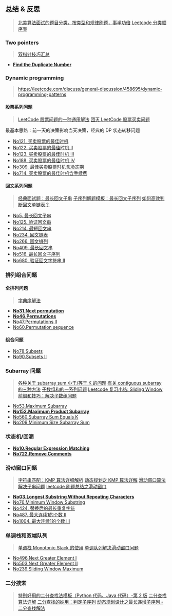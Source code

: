 
## 总结 & 反思

> [北美算法面试的题目分类，按类型和规律刷题，事半功倍](https://zhuanlan.zhihu.com/p/89392459)
> [Leetcode 分类顺序表](https://cspiration.com/leetcodeClassification)

### Two pointers

> [双指针技巧汇总](https://mp.weixin.qq.com/s?__biz=MzAxODQxMDM0Mw==&mid=2247484505&amp;idx=1&amp;sn=0e9517f7c4021df0e6146c6b2b0c4aba&source=41#wechat_redirect)

- [**Find the Duplicate Number**](./leetcode/JavaScript/No287.find-the-duplicate-number.js)

### Dynamic programming

> https://leetcode.com/discuss/general-discussion/458695/dynamic-programming-patterns

#### 股票系列问题

> [LeetCode 股票问题的一种通用解法](https://mp.weixin.qq.com/s?__biz=MzAxODQxMDM0Mw==&mid=2247484509&amp;idx=1&amp;sn=21ace57f19d996d46e82bd7d806a2e3c&source=41#wechat_redirect)
> [团灭 LeetCode 股票买卖问题](https://mp.weixin.qq.com/s?__biz=MzAxODQxMDM0Mw==&mid=2247484508&idx=1&sn=42cae6e7c5ccab1f156a83ea65b00b78&chksm=9bd7fa54aca07342d12ae149dac3dfa76dc42bcdd55df2c71e78f92dedbbcbdb36dec56ac13b&scene=21#wechat_redirect)

最基本思路：前一天的决策影响当天决策，经典的 DP 状态转移问题

- [No121. 买卖股票的最佳时机](https://leetcode-cn.com/problems/best-time-to-buy-and-sell-stock/submissions/)
- [No122. 买卖股票的最佳时机 II](https://leetcode-cn.com/problems/best-time-to-buy-and-sell-stock-ii/)
- [No123. 买卖股票的最佳时机 III](https://leetcode-cn.com/problems/best-time-to-buy-and-sell-stock-iii/)
- [No188. 买卖股票的最佳时机 IV](https://leetcode-cn.com/problems/best-time-to-buy-and-sell-stock-iv/)
- [No309. 最佳买卖股票时机含冷冻期](https://leetcode-cn.com/problems/best-time-to-buy-and-sell-stock-with-cooldown/)
- [No714. 买卖股票的最佳时机含手续费](https://leetcode-cn.com/problems/best-time-to-buy-and-sell-stock-with-transaction-fee/)

#### 回文系列问题

> [经典面试题：最长回文子串](https://mp.weixin.qq.com/s?__biz=MzAxODQxMDM0Mw==&mid=2247484471&idx=1&sn=7c26d04a1f035770920d31377a1ebd42&chksm=9bd7fa3faca07329189e9e8b51e1a665166946b66b8e8978299ba96d5f2c0d3eafa7db08b681&scene=21#wechat_redirect)
> [子序列解题模板：最长回文子序列](https://mp.weixin.qq.com/s/zNai1pzXHeB2tQE6AdOXTA)
> [如何高效判断回文单链表？](https://mp.weixin.qq.com/s/tCgEoOlZKS_ohuTx1VxJ-Q)

- [No5. 最长回文子串](https://leetcode-cn.com/problems/longest-palindromic-substring/)
- [No125. 验证回文串](https://leetcode-cn.com/problems/valid-palindrome/)
- [No214. 最短回文串](https://leetcode-cn.com/problems/shortest-palindrome/)
- [No234. 回文链表](https://leetcode-cn.com/problems/palindrome-linked-list/)
- [No266. 回文排列](https://leetcode-cn.com/problems/palindrome-permutation/)
- [No409. 最长回文串](https://leetcode-cn.com/problems/longest-palindrome/)
- [No516. 最长回文子序列](https://leetcode-cn.com/problems/longest-palindromic-subsequence/)
- [No680. 验证回文字符串 II](https://leetcode-cn.com/problems/valid-palindrome-ii/)

### 排列组合问题

#### 全排列问题

> [字典序解法](../permutation-and-combination/README.md)

- [**No31.Next permutation**](../leetcode/JavaScript/No31.next-permutation.js)
- [**No46.Permutations**](../leetcode/JavaScript/No46.permutations.js)
- [No47.Permutations II](../leetcode/JavaScript/No47.permutations-II.js)
- [No60.Permutation sequence](../leetcode/JavaScript/No60.permutation-sequence.js)

#### 组合问题

- [No78.Subsets](../leetcode/JavaScript/No78.subsets.js)
- [No90.Subsets II](../leetcode/JavaScript/No90.subsets-II.js)

### Subarray 问题

> [各种关于 subarray sum 小于/等于 K 的问题](https://www.acwing.com/blog/content/49/)
> [有关 contiguous subarray 的三种方法](https://zhuanlan.zhihu.com/p/37570405)
> [子数组和的一系列问题](https://cttrevor.github.io/2018/01/20/subarray-sum/)
> [Leetcode 复习小结: Sliding Window](https://segmentfault.com/a/1190000019615321)
> [前缀和技巧：解决子数组问题](https://mp.weixin.qq.com/s?__biz=MzAxODQxMDM0Mw==&mid=2247484488&amp;idx=1&amp;sn=848f76e86fce722e70e265d0c6f84dc3&source=41#wechat_redirect)


- [No53.Maximum Subarray](../leetcode/JavaScript/No53.maximum-subarray.js)
- [**No152.Maximum Product Subarray**](../leetcode/JavaScript/No152.maximum-product-subarray.js)
- [No560.Subarray Sum Equals K](../leetcode/JavaScript/No560.subarray-sum-equals-k.js)
- [No209.Minimum Size Subarray Sum](../leetcode/JavaScript/No209.minimum-size-subarray-sum.js)

### 状态机/回溯

- [**No10.Regular Expression Matching**](../leetcode/JavaScript/No10.regular-expression-matching.js)
- [**No722.Remove Comments**](../leetcode/JavaScript/No722.remove-comments.js)

### 滑动窗口问题

> [字符串匹配：KMP 算法详细解析](https://blog.sengxian.com/algorithms/kmp)
> [动态规划之 KMP 算法详解](https://mp.weixin.qq.com/s?__biz=MzAxODQxMDM0Mw==&mid=2247484475&idx=1&sn=8e9518d67ae8f4c16f14fb0c4d584c79&chksm=9bd7fa33aca07325c056c017b7ff5b434a11fe7fee1a0c14aacbc9f1dd317bb7770cb1faef36&scene=21#wechat_redirect)
> [滑动窗口算法解决子串问题](https://mp.weixin.qq.com/s?__biz=MzAxODQxMDM0Mw==&mid=2247484504&amp;idx=1&amp;sn=5ecbab87e42033cc0a62b635cc436977&source=41#wechat_redirect)
> [leetcode 刷题总结之滑动窗口](https://blog.csdn.net/qq_43152052/article/details/102840715)

- [**No03.Longest Substring Without Repeating Characters**](../leetcode/JavaScript/No03.longest-substring-without-repeating-characters.js)
- [No76.Minimum Window Substring](../leetcode/JavaScript/No76.minimum-window-substring.js)
- [No424. 替换后的最长重复字符](https://leetcode-cn.com/problems/longest-repeating-character-replacement/solution/hua-dong-chuang-kou-chang-gui-tao-lu-by-xiaoneng/)
- [No487. 最大连续1的个数 II](https://leetcode-cn.com/problems/max-consecutive-ones-ii/)
- [No1004. 最大连续1的个数 III](https://leetcode-cn.com/problems/max-consecutive-ones-iii/)

### 单调栈和双端队列

> [单调栈 Monotonic Stack 的使用](https://mp.weixin.qq.com/s?__biz=MzAxODQxMDM0Mw==&mid=2247484525&amp;idx=1&amp;sn=3d2e63694607fec72455a52d9b15d4e5&source=41&ascene=0&devicetype=iOS13.3.1&version=17000a2c&nettype=WIFI&abtest_cookie=AAACAA%3D%3D&lang=zh_CN&fontScale=100)
> [单调队列解决滑动窗口问题](https://mp.weixin.qq.com/s?__biz=MzAxODQxMDM0Mw==&mid=2247484506&amp;idx=1&amp;sn=fcaae7325b10905c808e085f8802b4eb&source=41#wechat_redirect)

- [No496.Next Greater Element I](../leetcode/JavaScript/No496.next-greater-element-I.js)
- [No503.Next Greater Element II](../leetcode/JavaScript/No503.next-greater-element-II.js)
- [No239.Sliding Window Maximum](../leetcode/JavaScript/No239.sliding-window-maximum.js)

### 二分搜索

> [特别好用的二分查找法模板（Python 代码、Java 代码）-第 2 版](https://www.liwei.party/2019/06/19/leetcode-solution-new/search-insert-position/#toc-heading-6)
> [二分查找算法详解](https://mp.weixin.qq.com/s?__biz=MzAxODQxMDM0Mw==&mid=2247484507&amp;idx=1&amp;sn=36b8808fb8fac0e1906493347d3c96e6&source=41#wechat_redirect)
> [二分查找的妙用：判定子序列](https://mp.weixin.qq.com/s?__biz=MzAxODQxMDM0Mw==&mid=2247484479&idx=1&sn=31a3fc4aebab315e01ea510e482b186a&chksm=9bd7fa37aca0732103ca82e6f2cc23f475cf771696958456fc17d7662abb6b0879e8dfbaf7a1&scene=21#wechat_redirect)
> [动态规划设计之最长递增子序列 - 二分查找解法](https://mp.weixin.qq.com/s?__biz=MzAxODQxMDM0Mw==&mid=2247484498&idx=1&sn=df58ef249c457dd50ea632f7c2e6e761&chksm=9bd7fa5aaca0734c29bcf7979146359f63f521e3060c2acbf57a4992c887aeebe2a9e4bd8a89&scene=21#wechat_redirect)
